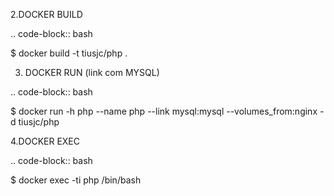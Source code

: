 2.DOCKER BUILD

.. code-block:: bash
  
  $ docker build -t tiusjc/php .

3. DOCKER RUN (link com MYSQL)

.. code-block:: bash

  $ docker run -h php --name php --link mysql:mysql --volumes_from:nginx -d tiusjc/php 

4.DOCKER EXEC

.. code-block:: bash

  $ docker exec -ti php /bin/bash
